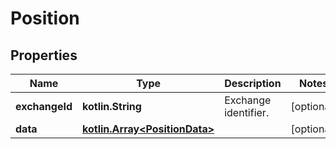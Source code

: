 
# Position

## Properties
Name | Type | Description | Notes
------------ | ------------- | ------------- | -------------
**exchangeId** | **kotlin.String** | Exchange identifier. |  [optional]
**data** | [**kotlin.Array&lt;PositionData&gt;**](PositionData.md) |  |  [optional]



